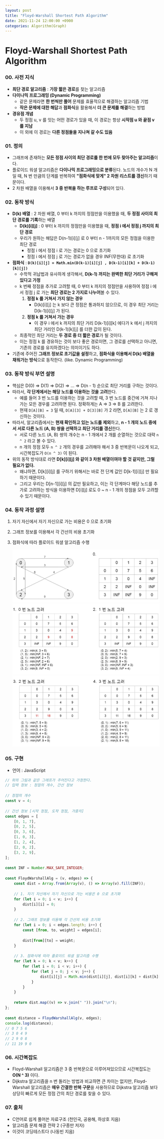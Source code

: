 ```yaml
---
layout: post
title: "Floyd-Warshall Shortest Path Algorithm"
date: 2021-11-24 12:00:00 +0900
categories: Algorithm(Graph)
---
```


# Floyd-Warshall Shortest Path Algorithm

### 00. 사전 지식

- **최단 경로 알고리즘** : **가장 짧은 경로**를 찾는 알고리즘
- **다이나믹 프로그래밍 (Dynamic Programming)**
  - 같은 문제라면 **한 번씩만 풀어** 문제를 효율적으로 해결하는 알고리즘 기법
  - **작은 문제에 대한 해답**과 **점화식**을 활용해서 **더 큰 문제를 해결**하는 방법
- **경유점 개념**
  - 두 정점 u, v 를 잇는 어떤 경로가 있을 때, 이 경로는 항상 **시작점 u 와 끝점 v 를 지남**
  - 이 외에 이 경로는 **다른 정점들을 지나쳐 갈 수도 있음**

### 01. 정의

- 그래프에 존재하는 **모든 정점 사이의 최단 경로를 한 번에 모두 찾아주는 알고리즘**이다.
- 플로이드 워셜 알고리즘은 **다이나믹 프로그래밍으로 분류**된다. 노드의 개수가 N 개일 때, N 번 만큼의 단계를 반복하여 **"점화식에 맞게" 2 차원 리스트를 갱신**하기 때문이다.
- 2 차원 배열을 이용해서 **3 중 반복을 하는 루프로 구성**되어 있다.

### 02. 동작 방식

- **D(k) 배열** : 2 차원 배열, 0 부터 k 까지의 정점만을 이용했을 때, **두 정점 사이의 최단 경로를 기록**하는 배열
  - **D(k)[i][j]** : 0 부터 k 까지의 정점만을 이용했을 때, **정점 i 에서 정점 j 까지의 최단 경로**
  - 우리가 원하는 해답은 D(n-1)[i][j] 로 0 부터 n - 1까지의 모든 정점을 이용한 최단 경로
    - 정점 i 에서 정점 i 로 가는 경로는 0 으로 초기화
    - 정점 i 에서 정점 j 로 가는 경로가 없을 경우 INF(무한대) 로 초기화
- **점화식** : **`D(k)[i][j] = Math.min(D(k-1)[i][j] , D(k-1)[i][k] + D(k-1)[k][j])`**
  - 수학적 귀납법과 유사하게 생각해서, **D(k-1) 까지는 완벽한 최단 거리가 구해져있다고 가정**
  - k 번째 정점을 추가로 고려할 때, 0 부터 k 까지의 정점만을 사용하여 정점 i 에서 정점 j 로 가는 **최단 경로는 2 가지로 나누어**볼 수 있다.
    1. **정점 k 를 거쳐서 가지 않는 경우**
       - D(k)[i][j] 는 k 보다 큰 정점은 통과하지 않으므로, 이 경우 최단 거리는 D(k-1)[i][j] 가 된다.
    2. **정점 k 를 거쳐서 가는 경우**
       - 이 경우 i 에서 k 까지의 최단 거리 D(k-1)[i][k] 에다가 k 에서 j 까지의 최단 거리인 D(k-1)[k][j] 를 더한 값이 된다.
  - 최종적인 최단 거리는 **두 경로 중 더 짧은 경로**가 될 것이다.
  - 이는 정점 k 를 경유하는 것이 보다 좋은 경로이면, 그 경로를 선택하고 아니면, 기존의 경로를 유지하겠다는 의미이기도 하다.
- 기존에 주어진 **그래프 정보로 초기값을 설정**하고, **점화식을 이용해서 D(k) 배열을 채워가는 방식**으로 동작한다. (like. Dynamic Programming)

### 03. 동작 방식 부연 설명

- 핵심은 D(0) ⇒ D(1) ⇒ D(2) ⇒ ... ⇒ D(n - 1) 순으로 최단 거리를 구하는 것이다.
- 따라서, **각 단계에서는 해당 노드를 이용하는 것을 고려**한다.
  - 예를 들어 3 번 노드를 이용하는 것을 고려할 때, 3 번 노드를 중간에 거쳐 지나가는 모든 경우를 고려하면 된다. 정확하게는 A ⇒ 3 ⇒ B 를 고려한다.
  - 현재 `D[A][B] = 3` 일 때, `D[A][3] + D[3][B]` 가 2 라면, `D[A][B]` 는 2 로 갱신하는 것이다.
- 따라서, 알고리즘에서는 **현재 확인하고 있는 노드를 제외**하고, **n - 1 개의 노드 중에서 서로 다른 노드 (A, B) 쌍을 선택하고 최단 거리를 갱신**한다.
  - 서로 다른 노드 (A, B) 쌍의 개수는 n - 1 개에서 2 개를 순열하는 것으로 대략 `n ^ 2` 라고 볼 수 있다.
  - n 개의 정점 모두 `n ^ 2` 개의 경우를 고려해야 해서 3 중 반복문이 나오게 되고, 시간복잡도가 `O(n ^ 3)` 이 된다.
- 위의 동작 방식대로 라면 **D[k][i][j] 와 같이 3 차원 배열이여야 할 것 같지만, 그럴 필요가 없다.**
  - 왜냐하면, D[k][i][j] 를 구하기 위해서는 바로 전 단계 값인 D[k-1][i][j] 만 필요하기 때문이다.
  - 그리고 우리는 D[n-1][i][j] 의 값만 필요하고, 이는 각 단계마다 해당 노드를 추가로 고려하는 방식을 이용하면 D[i][j] 로도 0 ~ n - 1 개의 정점을 모두 고려할 수 있기 때문이다.

### 04. 동작 과정 설명

1. 자기 자신에서 자기 자신으로 가는 비용은 0 으로 초기화
2. 그래프 정보를 이용해서 각 간선의 비용 초기화
3. 점화식에 따라 플로이드 워셜 알고리즘 수행

   ![Floyd-Warshall 알고리즘 동작 과정1](/public/img/Graph/floyd-warshall1.JPG)
   ![Floyd-Warshall 알고리즘 동작 과정2](/public/img/Graph/floyd-warshall2.JPG)
   ![Floyd-Warshall 알고리즘 동작 과정3](/public/img/Graph/floyd-warshall3.JPG)

### 05. 구현

- 언어 : JavaScript

```javascript
// 위의 그림과 같은 그래프가 주어진다고 가정한다.
// 입력 정보 : 정점의 개수, 간선 정보

// 정점의 개수
const v = 4;

// 간선 정보 [시작 정점, 도착 정점, 가중치]
const edges = [
	[0, 1, 7],
	[0, 2, 5],
	[0, 3, 6],
	[1, 0, 3],
	[1, 2, 4],
	[2, 0, 2],
	[3, 2, 9],
];

const INF = Number.MAX_SAFE_INTEGER;

const FloydWarshallAlg = (v, edges) => {
	const dist = Array.from(Array(v), () => Array(v).fill(INF));

	// 1. 자기 자신에서 자기 자신으로 가는 비용은 0 으로 초기화
	for (let i = 0; i < v; i++) {
		dist[i][i] = 0;
	}

	// 2. 그래프 정보를 이용해 각 간선의 비용 초기화
	for (let i = 0; i < edges.length; i++) {
		const [from, to, weight] = edges[i];

		dist[from][to] = weight;
	}

	// 3. 점화식에 따라 플로이드 워셜 알고리즘 수행
	for (let k = 0; k < v; k++) {
		for (let i = 0; i < v; i++) {
			for (let j = 0; j < v; j++) {
				dist[i][j] = Math.min(dist[i][j], dist[i][k] + dist[k][j]);
			}
		}
	}

	return dist.map((v) => v.join(" ")).join("\n");
};

const distance = FloydWarshallAlg(v, edges);
console.log(distance);
// 0 7 5 6
// 3 0 4 9
// 2 9 0 8
// 11 19 9 0
```

### 06. 시간복잡도

- Floyd-Warshall 알고리즘은 3 중 반복문으로 이루어져있으므로 시간복잡도는 **O(N ^ 3)** 이다.
- Dijkstra 알고리즘을 n 번 돌리는 방법과 비교하면 큰 차이는 없지만, Floyd-Warshall 알고리즘은 **매우 간결한 반복 구문**을 사용하므로 Dijkstra 알고리즘 보다 상당히 빠르게 모든 정점 간의 최단 경로를 찾을 수 있다.

### 07. 출처

- C언어로 쉽게 풀어쓴 자료구조 (천인국, 공용해, 하상호 지음)
- 알고리즘 문제 해결 전략 2 (구종만 저자)
- 이것이 코딩테스트다 (나동빈 지음)
